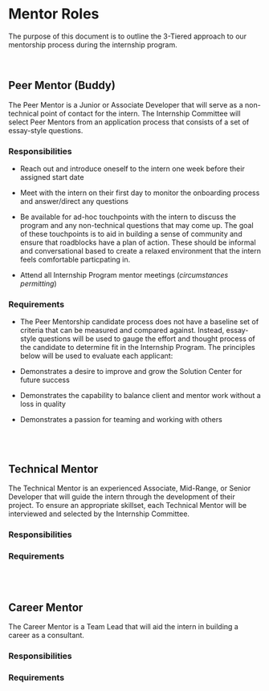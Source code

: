 # Mentor Roles

The purpose of this document is to outline the 3-Tiered approach to our mentorship process during the internship program.  

<br />

## Peer Mentor (Buddy) 

The Peer Mentor is a Junior or Associate Developer that will serve as a non-technical point of contact for the intern. The Internship Committee will select Peer Mentors from an application process that consists of a set of essay-style questions. 

### Responsibilities 

-   Reach out and introduce oneself to the intern one week before their assigned start date 

-   Meet with the intern on their first day to monitor the onboarding process and answer/direct any questions 

-   Be available for ad-hoc touchpoints with the intern to discuss the program and any non-technical questions that may come up. The goal of these touchpoints is to aid in building a sense of community and ensure that roadblocks have a plan of action. These should be informal and conversational based to create a relaxed environment that the intern feels comfortable particpating in.

-   Attend all Internship Program mentor meetings (*circumstances permitting*) 

### Requirements 

-   The Peer Mentorship candidate process does not have a baseline set of criteria that can be measured and compared against. Instead, essay-style questions will be used to gauge the effort and thought process of the candidate to determine fit in the Internship Program. The principles below will be used to evaluate each applicant: 

-   Demonstrates a desire to improve and grow the Solution Center for future success 

-   Demonstrates the capability to balance client and mentor work without a loss in quality 

-   Demonstrates a passion for teaming and working with others 

<br />
<br />

## Technical Mentor 

The Technical Mentor is an experienced Associate, Mid-Range, or Senior Developer that will guide the intern through the development of their project. To ensure an appropriate skillset, each Technical Mentor will be interviewed and selected by the Internship Committee. 

### Responsibilities 

### Requirements 

<br />
<br />

## Career Mentor 

The Career Mentor is a Team Lead that will aid the intern in building a career as a consultant. 

### Responsibilities 

### Requirements